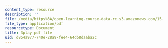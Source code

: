 ```yaml
---
content_type: resource
description: ''
file: /media/https%3A/open-learning-course-data-rc.s3.amazonaws.com/15-071-the-analytics-edge-spring-2017/d854a977740e28a9fee464db8daaba2c_WacNWdXhvVM.pdf
file_type: application/pdf
resourcetype: Document
title: 3play pdf file
uid: d854a977-740e-28a9-fee4-64db8daaba2c
---
```

